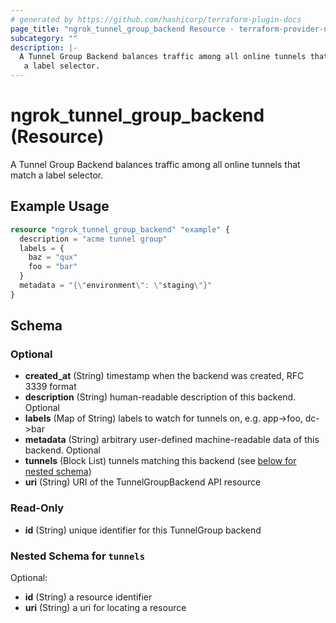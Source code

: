 ```yaml
---
# generated by https://github.com/hashicorp/terraform-plugin-docs
page_title: "ngrok_tunnel_group_backend Resource - terraform-provider-ngrok"
subcategory: ""
description: |-
  A Tunnel Group Backend balances traffic among all online tunnels that match
   a label selector.
---
```


# ngrok_tunnel_group_backend (Resource)

A Tunnel Group Backend balances traffic among all online tunnels that match
 a label selector.

## Example Usage

```terraform
resource "ngrok_tunnel_group_backend" "example" {
  description = "acme tunnel group"
  labels = {
    baz = "qux"
    foo = "bar"
  }
  metadata = "{\"environment\": \"staging\"}"
}
```

<!-- schema generated by tfplugindocs -->
## Schema

### Optional

- **created_at** (String) timestamp when the backend was created, RFC 3339 format
- **description** (String) human-readable description of this backend. Optional
- **labels** (Map of String) labels to watch for tunnels on, e.g. app->foo, dc->bar
- **metadata** (String) arbitrary user-defined machine-readable data of this backend. Optional
- **tunnels** (Block List) tunnels matching this backend (see [below for nested schema](#nestedblock--tunnels))
- **uri** (String) URI of the TunnelGroupBackend API resource

### Read-Only

- **id** (String) unique identifier for this TunnelGroup backend

<a id="nestedblock--tunnels"></a>
### Nested Schema for `tunnels`

Optional:

- **id** (String) a resource identifier
- **uri** (String) a uri for locating a resource


